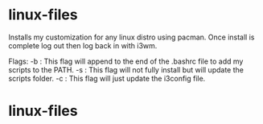 # linux-files
Installs my customization for any linux distro using pacman.
Once install is complete log out then log back in with i3wm.

Flags:
 -b : This flag will append to the end of the .bashrc file to add my scripts to the PATH. 
 -s : This flag will not fully install but will update the scripts folder.
 -c : This flag will just update the i3config file.
# linux-files
